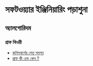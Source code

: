 # সফটওয়্যার ইঞ্জিনিয়ারিং পড়াশুনা

## অ্যালগোরিদম

### গ্রাফ থিওরী
- [কনিসবার্গের সেতু সমস্যা](graph_Algorithm/1._bridge_problem.md)
- [গ্রাফ কী এবং কেন ?](graph_Algorithm/2.%20Intro_to_graph.md)
